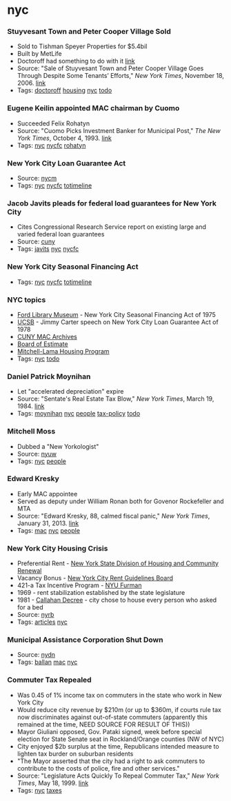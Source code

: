 # nyc
### Stuyvesant Town and Peter Cooper Village Sold

- Sold to Tishman Speyer Properties for $5.4bil
- Built by MetLife
- Doctoroff had something to do with it [link](https://www.fastcodesign.com/90139632/how-the-chief-architect-of-new-new-york-envisions-future-of-cities)
- Source: "Sale of Stuyvesant Town and Peter Cooper Village Goes Through Despite Some Tenants’ Efforts," *New York Times*, November 18, 2006. [link](http://www.nytimes.com/2006/11/18/nyregion/18stuyvesant.html?mcubz=0)
- Tags: [doctoroff](../tags/doctoroff.md) [housing](../tags/housing.md) [nyc](../tags/nyc.md) [todo](../tags/todo.md)

### Eugene Keilin appointed MAC chairman by Cuomo

- Succeeded Felix Rohatyn
- Source: "Cuomo Picks Investment Banker for Municipal Post," *The New York Times*, October 4, 1993. [link](http://www.nytimes.com/1993/10/05/nyregion/cuomo-picks-investment-banker-for-municipal-assistance-post.html)
- Tags: [nyc](../tags/nyc.md) [nycfc](../tags/nycfc.md) [rohatyn](../tags/rohatyn.md)

### New York City Loan Guarantee Act
- Source: [nycm](http://www.nyc.gov/html/records/pdf/executive_orders/1978EO026.PDF)
- Tags: [nyc](../tags/nyc.md) [nycfc](../tags/nycfc.md) [totimeline](../tags/totimeline.md)

### Jacob Javits pleads for federal load guarantees for New York City

- Cites Congressional Research Service report on existing large and varied federal loan guarantees
- Source: [cuny](http://www.baruch.cuny.edu/library/alumni/online_exhibits/amfl/mac/pdf_files/Legislation_Federal/1977-78-1.pdf)
- Tags: [javits](../tags/javits.md) [nyc](../tags/nyc.md) [nycfc](../tags/nycfc.md)

### New York City Seasonal Financing Act
- Tags: [nyc](../tags/nyc.md) [nycfc](../tags/nycfc.md) [totimeline](../tags/totimeline.md)

### NYC topics

- [Ford Library Museum](https://www.fordlibrarymuseum.gov/library/document/0055/1669138.pdf) - New York City Seasonal Financing Act of 1975
- [UCSB](http://www.presidency.ucsb.edu/ws/?pid=31164) - Jimmy Carter speech on New York City Loan Guarantee Act of 1978
- [CUNY MAC Archives](http://www.baruch.cuny.edu/library/alumni/online_exhibits/amfl/mac/S12_MAC.html)
- [Board of Estimate](https://en.wikipedia.org/wiki/New_York_City_Board_of_Estimate)
- [Mitchell-Lama Housing Program](http://www.mitchell-lama.org/history.html)
- Tags: [nyc](../tags/nyc.md) [todo](../tags/todo.md)

### Daniel Patrick Moynihan

- Let "accelerated depreciation" expire
- Source: "Sentate's Real Estate Tax Blow," *New York Times*, March 19, 1984. [link](http://www.nytimes.com/1984/03/19/business/senate-s-real-estate-tax-blow.html)
- Tags: [moynihan](../tags/moynihan.md) [nyc](../tags/nyc.md) [people](../tags/people.md) [tax-policy](../tags/tax-policy.md) [todo](../tags/todo.md)

### Mitchell Moss

- Dubbed a "New Yorkologist"
- Source: [nyuw](https://wagner.nyu.edu/community/faculty/mitchell-l-moss)
- Tags: [nyc](../tags/nyc.md) [people](../tags/people.md)

### Edward Kresky

- Early MAC appointee
- Served as deputy under William Ronan both for Govenor Rockefeller and MTA
- Source: "Edward Kresky, 88, calmed fiscal panic," *New York Times*, January 31, 2013. [link](http://www.nytimes.com/2013/01/31/nyregion/edward-m-kresky-88-calmed-fiscal-panic.html)
- Tags: [mac](../tags/mac.md) [nyc](../tags/nyc.md) [people](../tags/people.md)

### New York City Housing Crisis

- Preferential Rent - [New York State Division of Housing and Community Renewal](http://www.nyshcr.org/Rent/FactSheets/orafac40.pdf)
- Vacancy Bonus - [New York City Rent Guidelines Board](http://www.nycrgb.org/html/glossary_defs.html#vacancy)
- 421-a Tax Incentive Program - [NYU Furman](http://furmancenter.org/institute/directory/entry/421-a-tax-incentive)
- 1969 - rent stabilization established by the state legislature
- 1981 - [Callahan Decree](http://www.coalitionforthehomeless.org/wp-content/uploads/2014/06/CallahanConsentDecree.pdf) - city chose to house every person who asked for a bed
- Source: [nyrb](http://www.nybooks.com/articles/2017/08/17/tenants-under-siege-inside-new-york-city-housing-crisis/)
- Tags: [articles](../tags/articles.md) [nyc](../tags/nyc.md)

### Municipal Assistance Corporation Shut Down
- Source: [nydn](http://www.nydailynews.com/news/money/municipal-assistance-corp-new-york-1975-savior-ya-article-1.325509)
- Tags: [ballan](../tags/ballan.md) [mac](../tags/mac.md) [nyc](../tags/nyc.md)

### Commuter Tax Repealed

- Was 0.45 of 1% income tax on commuters in the state who work in New York City
- Would reduce city revenue by $210m (or up to $360m, if courts rule tax now discriminates against out-of-state commuters (apparently this remained at the time, NEED SOURCE FOR RESULT OF THIS))
- Mayor Giuliani opposed, Gov. Pataki signed, week before special election for State Senate seat in Rockland/Orange counties (NW of NYC)
- City enjoyed $2b surplus at the time, Republicans intended measure to lighten tax burder on suburban residents
- "The Mayor asserted that the city had a right to ask commuters to contribute to the costs of police, fire and other services."
- Source: "Legislature Acts Quickly To Repeal Commuter Tax," *New York Times*, May 18, 1999. [link](http://www.nytimes.com/1999/05/18/nyregion/legislature-acts-quickly-to-repeal-commuter-tax.html)
- Tags: [nyc](../tags/nyc.md) [taxes](../tags/taxes.md)

